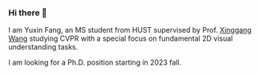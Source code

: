 ### Hi there 👋

I am Yuxin Fang, an MS student from HUST supervised by Prof. [Xinggang Wang](http://xinggangw.info) studying CVPR with a special focus on fundamental 2D visual understanding tasks. 

I am looking for a Ph.D. position starting in 2023 fall.
